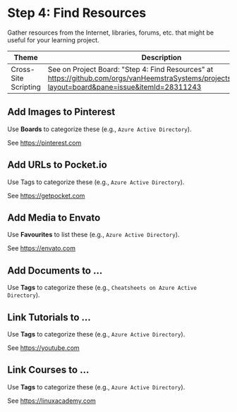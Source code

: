 # Step 4: Find Resources

Gather resources from the Internet, libraries, forums, etc. that might be useful for your learning project.

| Theme | Description |
| --- | --- |
| Cross-Site Scripting | See on Project Board: "Step 4: Find Resources" at https://github.com/orgs/vanHeemstraSystems/projects/28/views/1?layout=board&pane=issue&itemId=28311243 |

## Add Images to Pinterest

Use **Boards** to categorize these (e.g., ```Azure Active Directory```).

See https://pinterest.com

## Add URLs to Pocket.io

Use Tags to categorize these (e.g., ```Azure Active Directory```).

See https://getpocket.com

## Add Media to Envato

Use **Favourites** to list these (e.g., ```Azure Active Directory```).

See https://envato.com

## Add Documents to ...

Use **Tags** to categorize these (e.g., ```Cheatsheets on Azure Active Directory```).

## Link Tutorials to ...

Use **Tags** to categorize these (e.g., ```Azure Active Directory```).

See https://youtube.com

## Link Courses to ...

Use **Tags** to categorize these (e.g., ```Azure Active Directory```).

See https://linuxacademy.com
